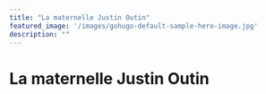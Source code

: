 ```yaml
---
title: "La maternelle Justin Outin"
featured_image: '/images/gohugo-default-sample-hero-image.jpg'
description: ""
---
```


# La maternelle Justin Outin
